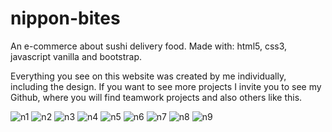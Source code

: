 # nippon-bites
An e-commerce about sushi delivery food.
Made with: html5, css3, javascript vanilla and
bootstrap.


Everything you see on this website was created by me individually, including the design. If you want to see more projects I invite you to see my Github, where you will find teamwork projects and also others like this.

![n1](https://github.com/matiasecharri/nippon-bites/assets/114617122/e21ad0b4-2bf7-4ea9-a489-fd80884da1ea)
![n2](https://github.com/matiasecharri/nippon-bites/assets/114617122/e598a01a-8f9d-4d6c-9ce6-62f78938ffb4)
![n3](https://github.com/matiasecharri/nippon-bites/assets/114617122/4da8da90-135f-47ed-8ae0-f1eca00f60be)
![n4](https://github.com/matiasecharri/nippon-bites/assets/114617122/ec724d8d-486d-4bff-9a29-26f874bc3f50)
![n5](https://github.com/matiasecharri/nippon-bites/assets/114617122/0867f365-1bb3-404d-8a41-372f39779634)
![n6](https://github.com/matiasecharri/nippon-bites/assets/114617122/35af0265-d45a-4edc-a366-a8aa9931a857)
![n7](https://github.com/matiasecharri/nippon-bites/assets/114617122/7f3c8998-aeee-40af-925e-1749a5f2579c)
![n8](https://github.com/matiasecharri/nippon-bites/assets/114617122/493eef30-4730-43d8-8ca5-adab62b558e2)
![n9](https://github.com/matiasecharri/nippon-bites/assets/114617122/19187270-bd4a-4cc2-8f60-bcfa0ce1cdaf)
